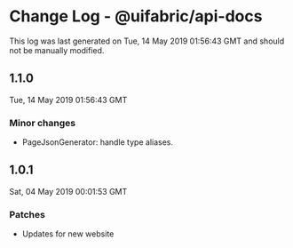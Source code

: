 # Change Log - @uifabric/api-docs

This log was last generated on Tue, 14 May 2019 01:56:43 GMT and should not be manually modified.

## 1.1.0
Tue, 14 May 2019 01:56:43 GMT

### Minor changes

- PageJsonGenerator: handle type aliases.

## 1.0.1
Sat, 04 May 2019 00:01:53 GMT

### Patches

- Updates for new website


